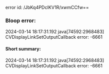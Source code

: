 error id: /JbKq4PDclKV1R/xwmCCfw==
### Bloop error:

2024-03-14 18:17:31.192 java[74592:2968483] CVDisplayLinkSetOutputCallback error: -6661
#### Short summary: 

2024-03-14 18:17:31.192 java[74592:2968483] CVDisplayLinkSetOutputCallback error: -6661